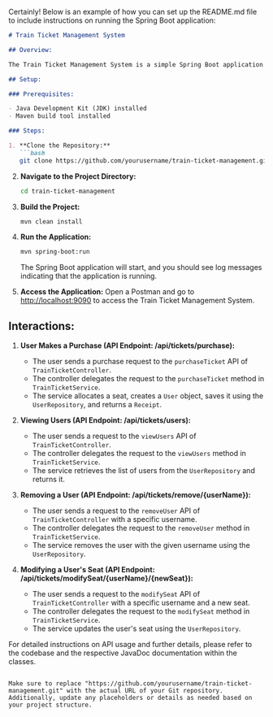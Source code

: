 Certainly! Below is an example of how you can set up the README.md file to include instructions on running the Spring Boot application:

```markdown
# Train Ticket Management System

## Overview:

The Train Ticket Management System is a simple Spring Boot application designed to manage train tickets. It adheres to the MVC (Model-View-Controller) architecture and employs a layered structure, including a service layer (`TrainTicketService`), a repository layer (`UserRepository`), and a controller layer (`TrainTicketController`).

## Setup:

### Prerequisites:

- Java Development Kit (JDK) installed
- Maven build tool installed

### Steps:

1. **Clone the Repository:**
   ```bash
   git clone https://github.com/yourusername/train-ticket-management.git
   ```

2. **Navigate to the Project Directory:**
   ```bash
   cd train-ticket-management
   ```

3. **Build the Project:**
   ```bash
   mvn clean install
   ```

4. **Run the Application:**
   ```bash
   mvn spring-boot:run
   ```

   The Spring Boot application will start, and you should see log messages indicating that the application is running.

5. **Access the Application:**
   Open a Postman and go to [http://localhost:9090](http://localhost:8080) to access the Train Ticket Management System.

## Interactions:

1. **User Makes a Purchase (API Endpoint: /api/tickets/purchase):**
   - The user sends a purchase request to the `purchaseTicket` API of `TrainTicketController`.
   - The controller delegates the request to the `purchaseTicket` method in `TrainTicketService`.
   - The service allocates a seat, creates a `User` object, saves it using the `UserRepository`, and returns a `Receipt`.

2. **Viewing Users (API Endpoint: /api/tickets/users):**
   - The user sends a request to the `viewUsers` API of `TrainTicketController`.
   - The controller delegates the request to the `viewUsers` method in `TrainTicketService`.
   - The service retrieves the list of users from the `UserRepository` and returns it.

3. **Removing a User (API Endpoint: /api/tickets/remove/{userName}):**
   - The user sends a request to the `removeUser` API of `TrainTicketController` with a specific username.
   - The controller delegates the request to the `removeUser` method in `TrainTicketService`.
   - The service removes the user with the given username using the `UserRepository`.

4. **Modifying a User's Seat (API Endpoint: /api/tickets/modifySeat/{userName}/{newSeat}):**
   - The user sends a request to the `modifySeat` API of `TrainTicketController` with a specific username and a new seat.
   - The controller delegates the request to the `modifySeat` method in `TrainTicketService`.
   - The service updates the user's seat using the `UserRepository`.

For detailed instructions on API usage and further details, please refer to the codebase and the respective JavaDoc documentation within the classes.
```

Make sure to replace "https://github.com/yourusername/train-ticket-management.git" with the actual URL of your Git repository. Additionally, update any placeholders or details as needed based on your project structure.
